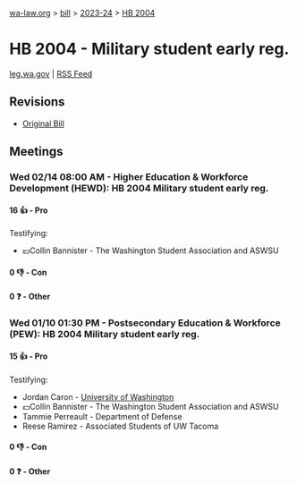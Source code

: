 [wa-law.org](/) > [bill](/bill/) > [2023-24](/bill/2023-24/) > [HB 2004](/bill/2023-24/hb/2004/)

# HB 2004 - Military student early reg.
[leg.wa.gov](https://app.leg.wa.gov/billsummary?BillNumber=2004&Year=2023&Initiative=false) | [RSS Feed](./rss.xml)

## Revisions
* [Original Bill](1/)

## Meetings
### Wed 02/14 08:00 AM - Higher Education & Workforce Development (HEWD): HB 2004 Military student early reg.
#### 16 👍 - Pro
Testifying:
* 💵Collin Bannister - The Washington Student Association and ASWSU

#### 0 👎 - Con

#### 0 ❓ - Other

### Wed 01/10 01:30 PM - Postsecondary Education & Workforce (PEW): HB 2004 Military student early reg.
#### 15 👍 - Pro
Testifying:
* Jordan Caron - [University of Washington](/org/university_of_washington/)
* 💵Collin Bannister - The Washington Student Association and ASWSU
* Tammie Perreault - Department of Defense
* Reese Ramirez - Associated Students of UW Tacoma

#### 0 👎 - Con

#### 0 ❓ - Other
